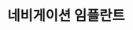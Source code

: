 ---
id: 3
title: 네비게이션 임플란트
caption: 정확하고 안전한 임플란트 식립
url: https://leaderscpa.com/merchant/coconut_implant/
type: Landing
role: My part - 100%
device: PC, Mobile
---